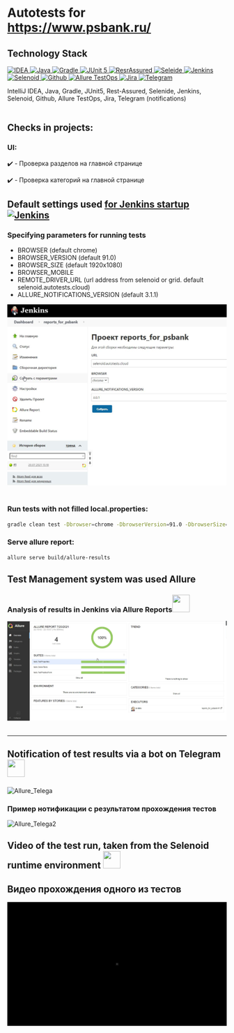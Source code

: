 # Autotests for https://www.psbank.ru/

## Technology Stack
<a href="https://www.jetbrains.com/idea/">
    <img src="https://starchenkov.pro/qa-guru/img/skills/Intelij_IDEA.svg" width="40" height="40"  alt="IDEA"/>
</a>
<a href="https://www.jetbrains.com/idea/">
    <img src="https://starchenkov.pro/qa-guru/img/skills/Java.svg" width="40" height="40"  alt="Java"/>
</a>
<a href="https://www.jetbrains.com/idea/">
    <img src="https://starchenkov.pro/qa-guru/img/skills/Gradle.svg" width="40" height="40"  alt="Gradle"/>
</a>
<a href="https://www.jetbrains.com/idea/">
    <img src="https://starchenkov.pro/qa-guru/img/skills/JUnit5.svg" width="40" height="40"  alt="JUnit 5"/>
</a>
<a href="https://www.jetbrains.com/idea/">
    <img src="https://starchenkov.pro/qa-guru/img/skills/Rest-Assured.svg" width="40" height="40"  alt="ResrAssured"/>
</a>
<a href="https://www.jetbrains.com/idea/">
    <img src="https://starchenkov.pro/qa-guru/img/skills/Selenide.svg" width="40" height="40"  alt="Seleide"/>
</a>
<a href="https://www.jetbrains.com/idea/">
    <img src="https://starchenkov.pro/qa-guru/img/skills/Jenkins.svg" width="40" height="40"  alt="Jenkins"/>
</a>
<a href="https://www.jetbrains.com/idea/">
    <img src="https://starchenkov.pro/qa-guru/img/skills/Selenoid.svg" width="40" height="40"  alt="Selenoid"/>
</a>
<a href="https://www.jetbrains.com/idea/">
    <img src="https://starchenkov.pro/qa-guru/img/skills/Github.svg" width="40" height="40"  alt="Github"/>
</a>
<a href="https://www.jetbrains.com/idea/">
    <img src="https://starchenkov.pro/qa-guru/img/skills/Allure_EE.svg" width="40" height="40"  alt="Allure TestOps"/>
</a>
<a href="https://www.jetbrains.com/idea/">
    <img src="https://starchenkov.pro/qa-guru/img/skills/Jira.svg" width="40" height="40"  alt="Jira"/>
</a>
<a href="https://www.jetbrains.com/idea/">
    <img src="https://starchenkov.pro/qa-guru/img/skills/Telegram.svg" width="40" height="40"  alt="Telegram"/>
</a>

IntelliJ IDEA, Java, Gradle, JUnit5, Rest-Assured, Selenide, Jenkins, Selenoid, Github, Allure TestOps, Jira, Telegram (notifications)
<br><br>

## Checks in projects:
### UI:

:heavy_check_mark: - Проверка разделов на главной странице

:heavy_check_mark: - Проверка категорий на главной странице

## Default settings used [for Jenkins startup](https://jenkins.autotests.cloud/job/reports_psb_tests/) <a href="https://www.jenkins.io/"><img src="https://starchenkov.pro/qa-guru/img/skills/Jenkins.svg" width="40" height="40"  alt="Jenkins"/></a>

### Specifying parameters for running tests
* BROWSER (default chrome)
* BROWSER_VERSION (default 91.0)
* BROWSER_SIZE (default 1920x1080)
* BROWSER_MOBILE
* REMOTE_DRIVER_URL (url address from selenoid or grid. default selenoid.autotests.cloud)
* ALLURE_NOTIFICATIONS_VERSION (default 3.1.1)

![Jenkins](src/test/resources/files/Jenkins.jpg)
<br><br>

### Run tests with not filled local.properties:

```bash
gradle clean test -Dbrowser=chrome -DbrowserVersion=91.0 -DbrowserSize=1920x1080 -DbrowserMobileView= -DremoteDriverUrl=https://user1:1234@selenoid.autotests.cloud/wd/hub/ -DvideoStorage=https://selenoid.autotests.cloud/video/
```
### Serve allure report:

```bash
allure serve build/allure-results
```

## Test Management system was used Allure 
<!-- ### List of tests in Allure TestOps
![alt "Allure TestOps"](src/test/resources/files/ListOfTestsInAllureTestOps.png "Allure TestOps") -->

### Analysis of results in Jenkins via Allure Reports<a href="https://qameta.io/"><img src="https://starchenkov.pro/qa-guru/img/skills/Allure_EE.svg" width="40" height="40"></a>
![Allure_MainDashboard](src/test/resources/files/Allure_dashboars1.jpg)
<br><br>

<!-- ## Analysis of results in Allure TestOps <a href="https://qameta.io/"><img src="https://starchenkov.pro/qa-guru/img/skills/Allure_EE.svg" width="40" height="40"></a>
![alt "Allure TestOps"](src/test/resources/files/images/allure1.png "Allure TestOps") -->



--------------------------------------------------------------------------

## Notification of test results via a bot on Telegram <a href="https://telegram.org/"> <img src="https://starchenkov.pro/qa-guru/img/skills/Telegram.svg" width="40" height="40"></a>
![Allure_Telega](src/test/resources/files/Notifications.gif)

### Пример нотификации с результатом прохождения тестов
![Allure_Telega2](src/test/resources/files/Notifications.jpg)

## Video of the test run, taken from the Selenoid runtime environment <a href="https://aerokube.com/selenoid/"><img src="https://starchenkov.pro/qa-guru/img/skills/Telegram.svg" width="40" height="40"></a>
## Видео прохождения одного из тестов
![Selenoid](src/test/resources/files/test_run.gif)
<br><br>

